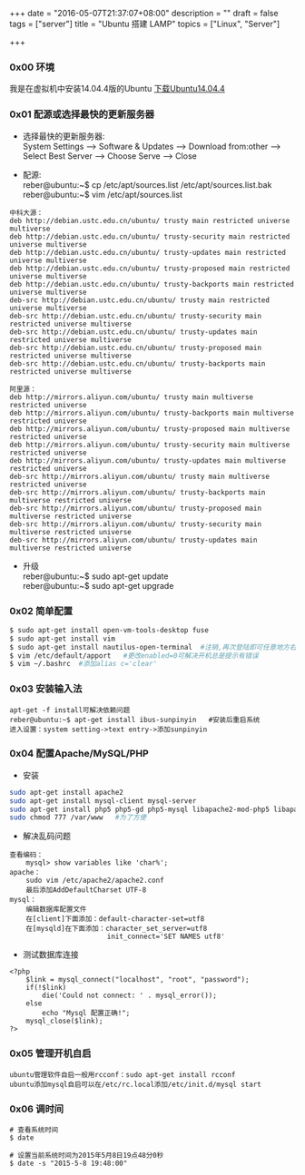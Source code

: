 +++
date = "2016-05-07T21:37:07+08:00"
description = ""
draft = false
tags = ["server"]
title = "Ubuntu 搭建 LAMP"
topics = ["Linux", "Server"]

+++
<!--
 * @Author: reber
 * @Mail: reber0ask@qq.com
 * @Date: 2019-04-10 10:45:01
 * @LastEditTime: 2019-08-28 09:34:41
 -->

### 0x00 环境
我是在虚拟机中安装14.04.4版的Ubuntu [下载Ubuntu14.04.4](http://mirrors.163.com/ubuntu-releases/14.04.4/ubuntu-14.04.4-desktop-amd64.iso)

### 0x01 配源或选择最快的更新服务器
* 选择最快的更新服务器:  
System Settings --> Software & Updates --> Download from:other --> Select Best Server --> Choose Serve --> Close

* 配源:  
reber@ubuntu:~$ cp /etc/apt/sources.list /etc/apt/sources.list.bak  
reber@ubuntu:~$ vim /etc/apt/sources.list

```
中科大源：
deb http://debian.ustc.edu.cn/ubuntu/ trusty main restricted universe multiverse
deb http://debian.ustc.edu.cn/ubuntu/ trusty-security main restricted universe multiverse
deb http://debian.ustc.edu.cn/ubuntu/ trusty-updates main restricted universe multiverse
deb http://debian.ustc.edu.cn/ubuntu/ trusty-proposed main restricted universe multiverse
deb http://debian.ustc.edu.cn/ubuntu/ trusty-backports main restricted universe multiverse
deb-src http://debian.ustc.edu.cn/ubuntu/ trusty main restricted universe multiverse
deb-src http://debian.ustc.edu.cn/ubuntu/ trusty-security main restricted universe multiverse
deb-src http://debian.ustc.edu.cn/ubuntu/ trusty-updates main restricted universe multiverse
deb-src http://debian.ustc.edu.cn/ubuntu/ trusty-proposed main restricted universe multiverse
deb-src http://debian.ustc.edu.cn/ubuntu/ trusty-backports main restricted universe multiverse

阿里源：
deb http://mirrors.aliyun.com/ubuntu/ trusty main multiverse restricted universe
deb http://mirrors.aliyun.com/ubuntu/ trusty-backports main multiverse restricted universe
deb http://mirrors.aliyun.com/ubuntu/ trusty-proposed main multiverse restricted universe
deb http://mirrors.aliyun.com/ubuntu/ trusty-security main multiverse restricted universe
deb http://mirrors.aliyun.com/ubuntu/ trusty-updates main multiverse restricted universe
deb-src http://mirrors.aliyun.com/ubuntu/ trusty main multiverse restricted universe
deb-src http://mirrors.aliyun.com/ubuntu/ trusty-backports main multiverse restricted universe
deb-src http://mirrors.aliyun.com/ubuntu/ trusty-proposed main multiverse restricted universe
deb-src http://mirrors.aliyun.com/ubuntu/ trusty-security main multiverse restricted universe
deb-src http://mirrors.aliyun.com/ubuntu/ trusty-updates main multiverse restricted universe
```

* 升级  
reber@ubuntu:~$ sudo apt-get update  
reber@ubuntu:~$ sudo apt-get upgrade
    

### 0x02 简单配置
```bash
$ sudo apt-get install open-vm-tools-desktop fuse
$ sudo apt-get install vim
$ sudo apt-get install nautilus-open-terminal  #注销,再次登陆即可任意地方右键打开终端
$ vim /etc/default/apport   #更改enabled=0可解决开机总是提示有错误
$ vim ~/.bashrc  #添加alias c='clear'
```
    
### 0x03 安装输入法
```
apt-get -f install可解决依赖问题
reber@ubuntu:~$ apt-get install ibus-sunpinyin   #安装后重启系统
进入设置：system setting->text entry->添加sunpinyin
```
    
### 0x04 配置Apache/MySQL/PHP
* 安装

```bash
sudo apt-get install apache2
sudo apt-get install mysql-client mysql-server
sudo apt-get install php5 php5-gd php5-mysql libapache2-mod-php5 libapache2-mod-auth-mysql
sudo chmod 777 /var/www   #为了方便
```
    
* 解决乱码问题

```
查看编码：
    mysql> show variables like 'char%';
apache：
    sudo vim /etc/apache2/apache2.conf
	最后添加AddDefaultCharset UTF-8
mysql：
    编辑数据库配置文件
    在[client]下面添加：default-character-set=utf8
    在[mysqld]在下面添加：character_set_server=utf8
                        init_connect='SET NAMES utf8'
```

* 测试数据库连接

```
<?php
    $link = mysql_connect("localhost", "root", "password");
    if(!$link)
        die('Could not connect: ' . mysql_error());
    else
        echo "Mysql 配置正确!";
    mysql_close($link);
?>
```
 
### 0x05 管理开机自启
```
ubuntu管理软件自启一般用rcconf：sudo apt-get install rcconf
ubuntu添加mysql自启可以在/etc/rc.local添加/etc/init.d/mysql start
```

### 0x06 调时间
```
# 查看系统时间
$ date                                         

# 设置当前系统时间为2015年5月8日19点48分0秒
$ date -s "2015-5-8 19:48:00"     
```
